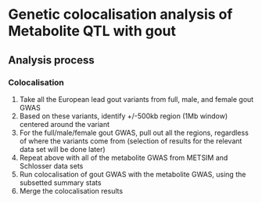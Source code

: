 # Genetic colocalisation analysis of Metabolite QTL with gout

## Analysis process

### Colocalisation

1. Take all the European lead gout variants from full, male, and female gout GWAS
1. Based on these variants, identify +/-500kb region (1Mb window) centered around the variant
1. For the full/male/female gout GWAS, pull out all the regions, regardless of where the variants come from (selection of results for the relevant data set will be done later)
1. Repeat above with all of the metabolite GWAS from METSIM and Schlosser data sets
1. Run colocalisation of gout GWAS with the metabolite GWAS, using the subsetted summary stats
1. Merge the colocalisation results

